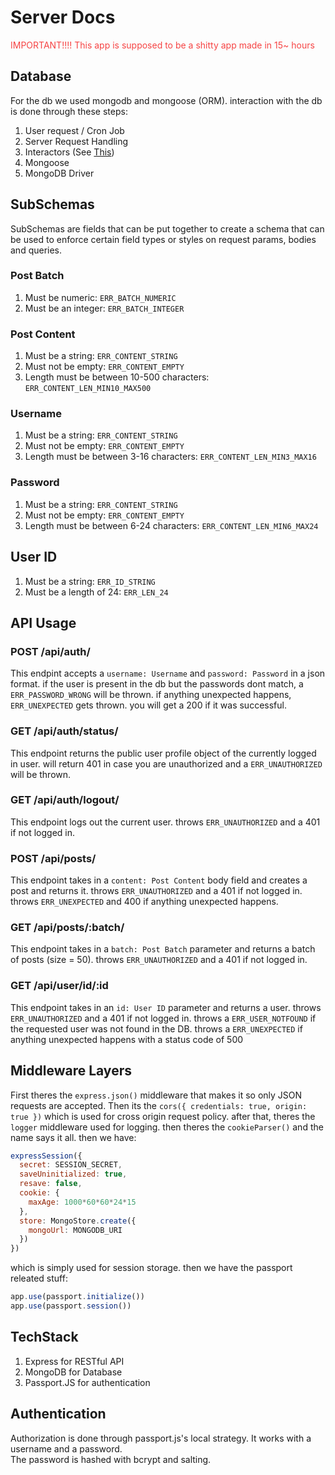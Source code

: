 # Server Docs
<p style="color:#F64444">IMPORTANT!!!! This app is supposed to be a shitty app made in 15~ hours</p>

## Database
For the db we used mongodb and mongoose (ORM). interaction with the db is done through these steps:
1. User request / Cron Job
2. Server Request Handling
3. Interactors (See [This](https://medium.com/expedia-group-tech/onion-architecture-deed8a554423))
4. Mongoose
5. MongoDB Driver

## SubSchemas
SubSchemas are fields that can be put together to create a schema that can be used to enforce certain field types or styles on request params, bodies and queries.

### Post Batch
1. Must be numeric: `ERR_BATCH_NUMERIC`
2. Must be an integer: `ERR_BATCH_INTEGER`

### Post Content
1. Must be a string: `ERR_CONTENT_STRING`
2. Must not be empty: `ERR_CONTENT_EMPTY`
3. Length must be between 10-500 characters: `ERR_CONTENT_LEN_MIN10_MAX500`

### Username
1. Must be a string: `ERR_CONTENT_STRING`
2. Must not be empty: `ERR_CONTENT_EMPTY`
3. Length must be between 3-16 characters: `ERR_CONTENT_LEN_MIN3_MAX16`

### Password
1. Must be a string: `ERR_CONTENT_STRING`
2. Must not be empty: `ERR_CONTENT_EMPTY`
3. Length must be between 6-24 characters: `ERR_CONTENT_LEN_MIN6_MAX24`

## User ID
1. Must be a string: `ERR_ID_STRING`
2. Must be a length of 24: `ERR_LEN_24`

## API Usage

### POST /api/auth/
This endpint accepts a `username: Username` and `password: Password` in a json format. if the user is present in the db but the passwords dont match, a `ERR_PASSWORD_WRONG` will be thrown. if anything unexpected happens, `ERR_UNEXPECTED` gets thrown. you will get a 200 if it was successful.

### GET /api/auth/status/
This endpoint returns the public user profile object of the currently logged in user. will return 401 in case you are unauthorized and a `ERR_UNAUTHORIZED` will be thrown.

### GET /api/auth/logout/
This endpoint logs out the current user. throws `ERR_UNAUTHORIZED` and a 401 if not logged in.

### POST /api/posts/
This endpoint takes in a `content: Post Content` body field and creates a post and returns it. throws `ERR_UNAUTHORIZED` and a 401 if not logged in. throws `ERR_UNEXPECTED` and 400 if anything unexpected happens.

### GET /api/posts/:batch/
This endpoint takes in a `batch: Post Batch` parameter and returns a batch of posts (size = 50). throws `ERR_UNAUTHORIZED` and a 401 if not logged in.

### GET /api/user/id/:id
This endpoint takes in an `id: User ID` parameter and returns a user. throws `ERR_UNAUTHORIZED` and a 401 if not logged in. throws a `ERR_USER_NOTFOUND` if the requested user was not found in the DB. throws a `ERR_UNEXPECTED` if anything unexpected happens with a status code of 500

## Middleware Layers
First theres the `express.json()` middleware that makes it so only JSON requests are accepted. Then its the `cors({ credentials: true, origin: true })` which is used for cross origin request policy. after that, theres the `logger` middleware used for logging. then theres the `cookieParser()` and the name says it all. then we have:
```javascript
expressSession({
  secret: SESSION_SECRET,
  saveUninitialized: true,
  resave: false,
  cookie: {
    maxAge: 1000*60*60*24*15
  },
  store: MongoStore.create({
    mongoUrl: MONGODB_URI
  })
})
```

which is simply used for session storage. then we have the passport releated stuff:
```javascript
app.use(passport.initialize())
app.use(passport.session())
```

## TechStack
1. Express for RESTful API
2. MongoDB for Database
3. Passport.JS for authentication

## Authentication

Authorization is done through passport.js's local strategy. It works with a username and a password.<br/>
The password is hashed with bcrypt and salting.